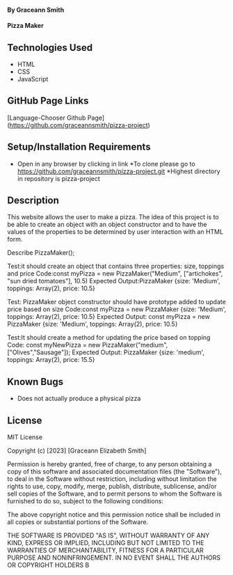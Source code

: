 #### By **Graceann Smith**

#### Pizza Maker

## Technologies Used

* HTML
* CSS
* JavaScript

## GitHub Page Links

[Language-Chooser Github Page] 
(https://github.com/graceannsmith/pizza-project)

## Setup/Installation Requirements

* Open in any browser by clicking in link
*To clone please go to https://github.com/graceannsmith/pizza-project.git
*Highest directory in repository is pizza-project

## Description
This website allows the user to make a pizza.
The idea of this project is to be able to create an object with an object constructor and to have the values of the properties to be determined by user interaction with an HTML form.


Describe PizzaMaker();

Test:it should create an object that contains three properties: size, toppings and price
Code:const myPizza = new PizzaMaker("Medium", ["artichokes", "sun dried tomatoes"], 10.5)
Expected Output:PizzaMaker {size: 'Medium', toppings: Array(2), price: 10.5}

Test: PizzaMaker object constructor should have prototype added to update price based on size
Code:const myPizza = new PizzaMaker {size: 'Medium', toppings: Array(2), price: 10.5}
Expected Output: const myPizza = new PizzaMaker {size: 'Medium', toppings: Array(2), price: 10.5}


Test:It should create a method for updating the price based on topping
Code: const myNewPizza = new PizzaMaker("medium",["Olives","Sausage"]);
Expected Output: PizzaMaker {size: 'medium', toppings: Array(2), price: 15.5}

## Known Bugs

* Does not actually produce a physical pizza
  
## License

MIT License

Copyright (c) [2023] [Graceann Elizabeth Smith]

Permission is hereby granted, free of charge, to any person obtaining a copy
of this software and associated documentation files (the "Software"), to deal
in the Software without restriction, including without limitation the rights
to use, copy, modify, merge, publish, distribute, sublicense, and/or sell
copies of the Software, and to permit persons to whom the Software is
furnished to do so, subject to the following conditions:

The above copyright notice and this permission notice shall be included in all
copies or substantial portions of the Software.

THE SOFTWARE IS PROVIDED "AS IS", WITHOUT WARRANTY OF ANY KIND, EXPRESS OR
IMPLIED, INCLUDING BUT NOT LIMITED TO THE WARRANTIES OF MERCHANTABILITY,
FITNESS FOR A PARTICULAR PURPOSE AND NONINFRINGEMENT. IN NO EVENT SHALL THE
AUTHORS OR COPYRIGHT HOLDERS B